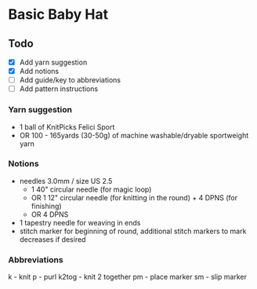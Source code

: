 # Basic Baby Hat

## Todo

- [x] Add yarn suggestion
- [x] Add notions
- [ ] Add guide/key to abbreviations
- [ ] Add pattern instructions

### Yarn suggestion
* 1 ball of KnitPicks Felici Sport
* OR 100 - 165yards (30-50g) of machine washable/dryable sportweight yarn

### Notions
* needles 3.0mm / size US 2.5
  * 1 40" circular needle (for magic loop)
  * OR 1 12" circular needle (for knitting in the round) + 4 DPNS (for finishing)
  * OR 4 DPNS
* 1 tapestry needle for weaving in ends
* stitch marker for beginning of round, additional stitch markers to mark decreases if desired

### Abbreviations
k - knit
p - purl
k2tog - knit 2 together
pm - place marker
sm - slip marker

